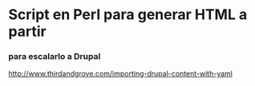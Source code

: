 # Script en Perl para generar HTML a partir 


### para escalarlo a Drupal
http://www.thirdandgrove.com/importing-drupal-content-with-yaml
